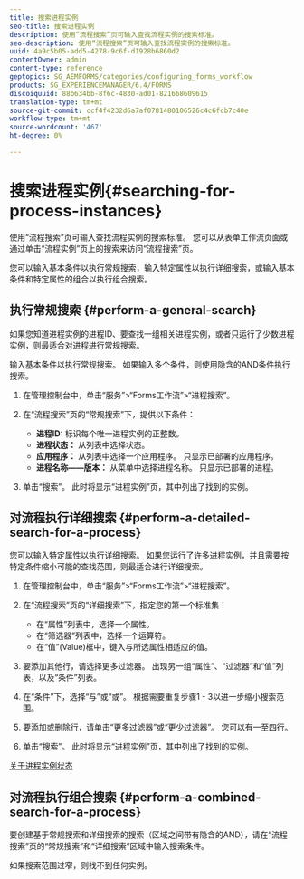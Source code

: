 ```yaml
---
title: 搜索进程实例
seo-title: 搜索进程实例
description: 使用“流程搜索”页可输入查找流程实例的搜索标准。
seo-description: 使用“流程搜索”页可输入查找流程实例的搜索标准。
uuid: 4a9c5b05-add5-4278-9c6f-d1928b6860d2
contentOwner: admin
content-type: reference
geptopics: SG_AEMFORMS/categories/configuring_forms_workflow
products: SG_EXPERIENCEMANAGER/6.4/FORMS
discoiquuid: 88b634bb-8f6c-4830-ad01-821668609615
translation-type: tm+mt
source-git-commit: ccf4f4232d6a7af0781480106526c4c6fcb7c40e
workflow-type: tm+mt
source-wordcount: '467'
ht-degree: 0%

---
```



# 搜索进程实例{#searching-for-process-instances}

使用“流程搜索”页可输入查找流程实例的搜索标准。 您可以从表单工作流页面或通过单击“流程实例”页上的搜索来访问“流程搜索”页。

您可以输入基本条件以执行常规搜索，输入特定属性以执行详细搜索，或输入基本条件和特定属性的组合以执行组合搜索。

## 执行常规搜索 {#perform-a-general-search}

如果您知道进程实例的进程ID、要查找一组相关进程实例，或者只运行了少数进程实例，则最适合对进程进行常规搜索。

输入基本条件以执行常规搜索。 如果输入多个条件，则使用隐含的AND条件执行搜索。

1. 在管理控制台中，单击“服务”>“Forms工作流”>“进程搜索”。
1. 在“流程搜索”页的“常规搜索”下，提供以下条件：

   * **进程ID:** 标识每个唯一进程实例的正整数。
   * **进程状态：** 从列表中选择状态。
   * **应用程序：** 从列表中选择一个应用程序。 只显示已部署的应用程序。
   * **进程名称——版本：** 从菜单中选择进程名称。 只显示已部署的进程。

1. 单击“搜索”。 此时将显示“进程实例”页，其中列出了找到的实例。

## 对流程执行详细搜索 {#perform-a-detailed-search-for-a-process}

您可以输入特定属性以执行详细搜索。 如果您运行了许多进程实例，并且需要按特定条件缩小可能的查找范围，则最适合进行详细搜索。

1. 在管理控制台中，单击“服务”>“Forms工作流”>“进程搜索”。
1. 在“流程搜索”页的“详细搜索”下，指定您的第一个标准集：

   * 在“属性”列表中，选择一个属性。
   * 在“筛选器”列表中，选择一个运算符。
   * 在“值”(Value)框中，键入与所选属性相适应的值。

1. 要添加其他行，请选择更多过滤器。 出现另一组“属性”、“过滤器”和“值”列表，以及“条件”列表。
1. 在“条件”下，选择“与”或“或”。 根据需要重复步骤1 - 3以进一步缩小搜索范围。
1. 要添加或删除行，请单击“更多过滤器”或“更少过滤器”。 您可以有一至四行。
1. 单击“搜索”。 此时将显示“进程实例”页，其中列出了找到的实例。

[关于进程实例状态](/help/forms/using/admin-help/processes.md#about-process-instance-statuses)

## 对流程执行组合搜索 {#perform-a-combined-search-for-a-process}

要创建基于常规搜索和详细搜索的搜索（区域之间带有隐含的AND），请在“流程搜索”页的“常规搜索”和“详细搜索”区域中输入搜索条件。

如果搜索范围过窄，则找不到任何实例。
